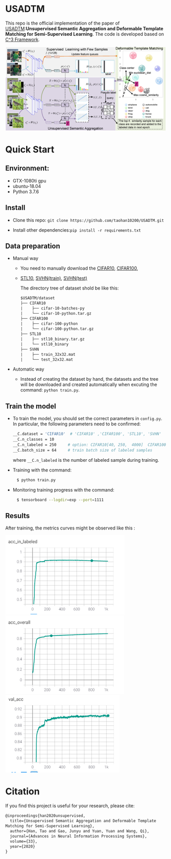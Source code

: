 
# USADTM

This repo is the official implementation of the paper of [USADTM](https://proceedings.neurips.cc/paper/2020/file/71a58e8cb75904f24cde464161c3e766-Paper.pdf):**Unsupervised Semantic Aggregation and Deformable
Template Matching for Semi-Supervised Learning**. The code is developed based on [C^3 Framework](https://github.com/gjy3035/C-3-Framework). 

![framework](./images/framework.png "framework")


# Quick Start


## Environment:
* GTX-1080ti gpu
* ubuntu-18.04
* Python 3.7.6

## Install 
* Clone this repo:
    ```git clone https://github.com/taohan10200/USADTM.git```
    
* Install other  dependencies:```pip install -r requirements.txt```

## Data preparation

- Manual way

    - You need to manually download the [CIFAR10](http://www.cs.toronto.edu/~kriz/cifar-10-python.tar.gz), [CIFAR100](http://www.cs.toronto.edu/~kriz/cifar-100-python.tar.gz), 
    - [STL10](http://ai.stanford.edu/~acoates/stl10/stl10_binary.tar.gz), [SVHN(train)](http://ufldl.stanford.edu/housenumbers/train_32x32.mat), [SVHN(test)](http://ufldl.stanford.edu/housenumbers/test_32x32.mat)

        The directory tree of dataset shold be like this:
        
        ```
        $USADTM/dataset
        ├── CIFAR10
        |    ├── cifar-10-batches-py
        |    └── cifar-10-python.tar.gz
        ├── CIFAR100
        |    ├── cifar-100-python
        |    └── cifar-100-python.tar.gz
        ├── STL10
        |    ├── stl10_binary.tar.gz
        |    └── stl10_binary
        ├── SVHN
        |    ├── train_32x32.mat
        |    └── test_32x32.mat
        ```
- Automatic way
    - Instead of creating the dataset by hand, the datasets and the tree will be downloaded and created automatically when excuting the command: ```python train.py```.


## Train the model

- To train the model, you should set the correct parameters in ```config.py```. In particular, the following parameters need to be confirmed:

    ```bash
    __C.dataset = 'CIFAR10'  # 'CIFAR10' ,'CIFAR100', 'STL10', 'SVHN'
    __C.n_classes = 10
    __C.n_labeled = 250     # option: CIFAR10[40, 250,  4000]  CIFAR100[400,2500,10000] STL10, SVHN[40, 250,  1000]
    __C.batch_size = 64     # train batch size of labeled samples
    ```
    where `__C.n_labeled` is the number of labeled sample during training.

- Training with the command:
```bash
     $ python train.py
```

- Monitoring training progress with the command:
```bash
     $ tensorboard --logdir=exp --port=1111
```

## Results
After training, the metrics curves might be observed like this :

  ![acc](./images/40_acc_labeled.PNG) ![acc_overall](./images/40_acc_overall.PNG) ![test_acc](./images/40_test_acc.PNG)
 
 

# Citation
If you find this project is useful for your research, please cite:
```
@inproceedings{han2020unsupervised,
  title={Unsupervised Semantic Aggregation and Deformable Template Matching for Semi-Supervised Learning},
  author={Han, Tao and Gao, Junyu and Yuan, Yuan and Wang, Qi},
  journal={Advances in Neural Information Processing Systems},
  volume={33},
  year={2020}
}
